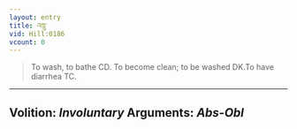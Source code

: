```yaml
---
layout: entry
title: འཁྲུ་
vid: Hill:0186
vcount: 0
---
```

> To wash, to bathe CD\. To become clean; to be washed DK\.To have diarrhea TC\.

---
Volition: _Involuntary_
Arguments: _Abs-Obl_
---

